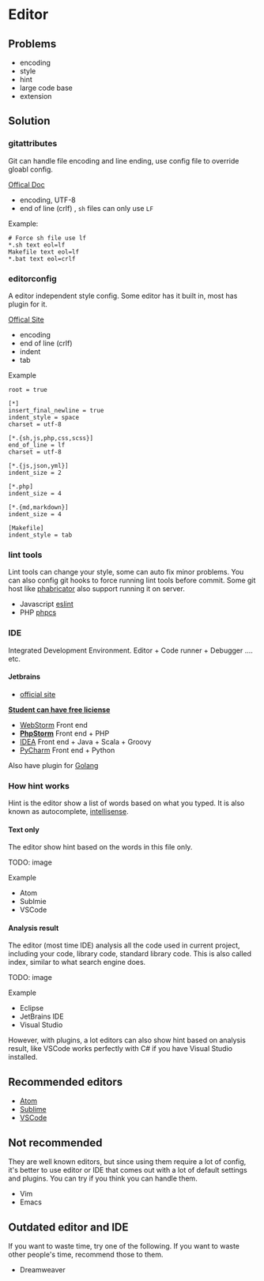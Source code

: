 # Editor

## Problems

- encoding
- style
- hint
- large code base
- extension

## Solution

### gitattributes

Git can handle file encoding and line ending, use config file to override gloabl config.

[Offical Doc](https://git-scm.com/docs/gitattributes)

- encoding, UTF-8
- end of line (crlf) , `sh` files can only use `LF`

Example:

````
# Force sh file use lf
*.sh text eol=lf
Makefile text eol=lf
*.bat text eol=crlf
````

### editorconfig

A editor independent style config. Some editor has it built in, most has plugin for it.

[Offical Site](http://editorconfig.org/)

- encoding
- end of line (crlf)
- indent
- tab

Example

````
root = true

[*]
insert_final_newline = true
indent_style = space
charset = utf-8

[*.{sh,js,php,css,scss}]
end_of_line = lf
charset = utf-8

[*.{js,json,yml}]
indent_size = 2

[*.php]
indent_size = 4

[*.{md,markdown}]
indent_size = 4

[Makefile]
indent_style = tab
````

### lint tools

Lint tools can change your style, some can auto fix minor problems. You can also config git hooks to
force running lint tools before commit. Some git host like [phabricator](http://phabricator.org/) also
support running it on server.

- Javascript [eslint](http://eslint.org/)
- PHP [phpcs](https://github.com/squizlabs/PHP_CodeSniffer)

### IDE

Integrated Development Environment. Editor + Code runner + Debugger .... etc.

#### Jetbrains

- [official site](https://www.jetbrains.com/)

**[Student can have free liciense](https://www.jetbrains.com/student/)**

- [WebStorm](https://www.jetbrains.com/webstorm) Front end
- **[PhpStorm](https://www.jetbrains.com/phpstorm/)** Front end + PHP
- [IDEA](https://www.jetbrains.com/idea) Front end + Java + Scala + Groovy
- [PyCharm](https://www.jetbrains.com/pycharm) Front end + Python

Also have plugin for [Golang](https://github.com/go-lang-plugin-org/go-lang-idea-plugin)

### How hint works

Hint is the editor show a list of words based on what you typed. It is also known as
autocomplete, [intellisense](https://msdn.microsoft.com/en-us/library/hcw1s69b.aspx).

#### Text only

The editor show hint based on the words in this file only.

TODO: image

Example

- Atom
- Sublmie
- VSCode

#### Analysis result

The editor (most time IDE) analysis all the code used in current project, including your code, library code,
standard library code. This is also called index, similar to what search engine does.

TODO: image

Example

- Eclipse
- JetBrains IDE
- Visual Studio

However, with plugins, a lot editors can also show hint based on analysis result, like VSCode works perfectly
with C# if you have Visual Studio installed.

## Recommended editors

- [Atom](https://atom.io/)
- [Sublime](https://www.sublimetext.com/)
- [VSCode](https://code.visualstudio.com/)

## Not recommended

They are well known editors, but since using them require a lot of config, it's better to use editor or IDE that comes
out with a lot of default settings and plugins. You can try if you think you can handle them.

- Vim
- Emacs

## Outdated editor and IDE

If you want to waste time, try one of the following. If you want to waste other people's time, recommend those to them.

- Dreamweaver
